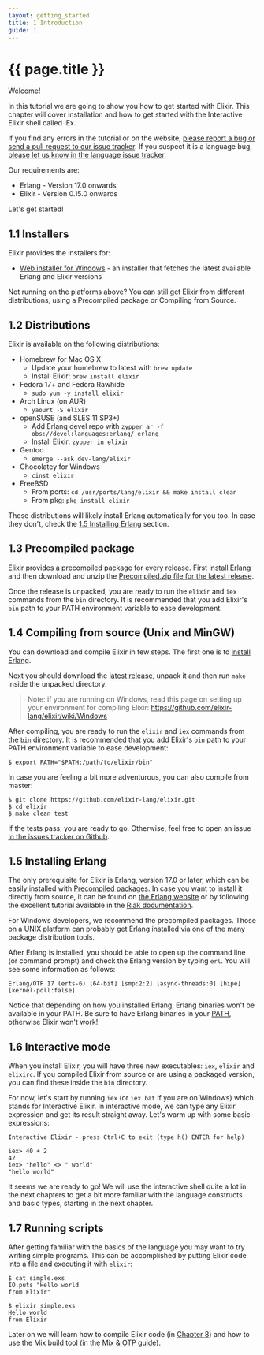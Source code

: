 ```yaml
---
layout: getting_started
title: 1 Introduction
guide: 1
---
```


# {{ page.title }}

  <div class="toc"></div>

Welcome!

In this tutorial we are going to show you how to get started with Elixir. This chapter will cover installation and how to get started with the Interactive Elixir shell called IEx.

If you find any errors in the tutorial or on the website, [please report a bug or send a pull request to our issue tracker](https://github.com/elixir-lang/elixir-lang.github.com). If you suspect it is a language bug, [please let us know in the language issue tracker](https://github.com/elixir-lang/elixir/issues).

Our requirements are:

  * Erlang - Version 17.0 onwards
  * Elixir - Version 0.15.0 onwards

Let's get started!

## 1.1 Installers

Elixir provides the installers for:

  * [Web installer for Windows](http://s3.hex.pm/elixir-websetup.exe) - an installer that fetches the latest available Erlang and  Elixir versions

Not running on the platforms above? You can still get Elixir from different distributions, using a Precompiled package or Compiling from Source.

## 1.2 Distributions

Elixir is available on the following distributions:

  * Homebrew for Mac OS X
    * Update your homebrew to latest with `brew update`
    * Install Elixir: `brew install elixir`
  * Fedora 17+ and Fedora Rawhide
    * `sudo yum -y install elixir`
  * Arch Linux (on AUR)
    * `yaourt -S elixir`
  * openSUSE (and SLES 11 SP3+)
    * Add Erlang devel repo with `zypper ar -f obs://devel:languages:erlang/ erlang`
    * Install Elixir: `zypper in elixir`
  * Gentoo
    * `emerge --ask dev-lang/elixir`
  * Chocolatey for Windows
    * `cinst elixir`
  * FreeBSD
    * From ports: `cd /usr/ports/lang/elixir && make install clean`
    * From pkg: `pkg install elixir`

Those distributions will likely install Erlang automatically for you too. In case they don't, check the [1.5 Installing Erlang](http://elixir-lang.org/getting_started/1.html#1.5-installing-erlang) section.

## 1.3 Precompiled package

Elixir provides a precompiled package for every release. First [install Erlang](http://elixir-lang.org/getting_started/1.html#1.5-installing-erlang) and then download and unzip the [Precompiled.zip file for the latest release](https://github.com/elixir-lang/elixir/releases/).

Once the release is unpacked, you are ready to run the `elixir` and `iex` commands from the `bin` directory. It is recommended that you add Elixir's `bin` path to your PATH environment variable to ease development.

## 1.4 Compiling from source (Unix and MinGW)

You can download and compile Elixir in few steps. The first one is to [install Erlang](http://elixir-lang.org/getting_started/1.html#1.5-installing-erlang).

Next you should download the [latest release](https://github.com/elixir-lang/elixir/releases/), unpack it and then run `make` inside the unpacked directory.

> Note: if you are running on Windows, read this page on setting up your environment for compiling Elixir: https://github.com/elixir-lang/elixir/wiki/Windows

After compiling, you are ready to run the `elixir` and `iex` commands from the `bin` directory. It is recommended that you add Elixir's `bin` path to your PATH environment variable to ease development:

    $ export PATH="$PATH:/path/to/elixir/bin"

In case you are feeling a bit more adventurous, you can also compile from master:

    $ git clone https://github.com/elixir-lang/elixir.git
    $ cd elixir
    $ make clean test

If the tests pass, you are ready to go. Otherwise, feel free to open an issue [in the issues tracker on Github](https://github.com/elixir-lang/elixir).

## 1.5 Installing Erlang

The only prerequisite for Elixir is Erlang, version 17.0 or later, which can be easily installed with [Precompiled packages](https://www.erlang-solutions.com/downloads/download-erlang-otp). In case you want to install it directly from source, it can be found on [the Erlang website](http://www.erlang.org/download.html) or by following the excellent tutorial available in the [Riak documentation](http://docs.basho.com/riak/1.3.0/tutorials/installation/Installing-Erlang/).

For Windows developers, we recommend the precompiled packages. Those on a UNIX platform can probably get Erlang installed via one of the many package distribution tools.

After Erlang is installed, you should be able to open up the command line (or command prompt) and check the Erlang version by typing `erl`. You will see some information as follows:

    Erlang/OTP 17 (erts-6) [64-bit] [smp:2:2] [async-threads:0] [hipe] [kernel-poll:false]

Notice that depending on how you installed Erlang, Erlang binaries won't be available in your PATH. Be sure to have Erlang binaries in your [PATH](http://en.wikipedia.org/wiki/Environment_variable), otherwise Elixir won't work!

## 1.6 Interactive mode

When you install Elixir, you will have three new executables: `iex`, `elixir` and `elixirc`. If you compiled Elixir from source or are using a packaged version, you can find these inside the `bin` directory.

For now, let's start by running `iex` (or `iex.bat` if you are on Windows) which stands for Interactive Elixir. In interactive mode, we can type any Elixir expression and get its result straight away. Let's warm up with some basic expressions:

```text
Interactive Elixir - press Ctrl+C to exit (type h() ENTER for help)

iex> 40 + 2
42
iex> "hello" <> " world"
"hello world"
```

It seems we are ready to go! We will use the interactive shell quite a lot in the next chapters to get a bit more familiar with the language constructs and basic types, starting in the next chapter.

## 1.7 Running scripts

After getting familiar with the basics of the language you may want to try writing simple programs. This can be accomplished by putting Elixir code into a file and executing it with `elixir`:

```text
$ cat simple.exs
IO.puts "Hello world
from Elixir"

$ elixir simple.exs
Hello world
from Elixir
```

Later on we will learn how to compile Elixir code (in [Chapter 8][chapter8]) and how to use the Mix build tool (in the [Mix & OTP guide][mix_guide]).

  [chapter8]: http://elixir-lang.org/getting_started/8.html
  [mix_guide]: http://elixir-lang.org/getting_started/mix_otp/1.html
